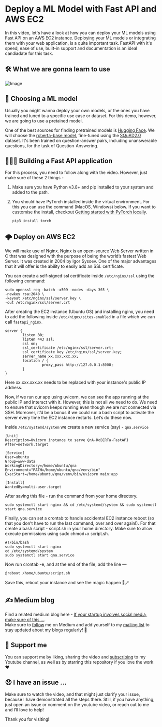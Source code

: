 # Deploy a ML Model with Fast API and AWS EC2

In this video, let's have a look at how you can deploy your ML models using Fast API on an AWS EC2 instance.
Deploying your ML models or integrating them with your web application, is a quite important task.
FastAPI with it's speed, ease of use, built-in support and documentation is an ideal candiadate for this task.

## 🛠 What we are gonna learn to use

![Image](https://i.ibb.co/74Pbpcq/Blue-Red-White-and-Yellow-Philippine-Flag-on-Concrete-Wall-Philippine-Independence-Day-Linked-In-Ban.png)

## 🤔 Choosing a ML model

Usually you might wanna deploy your own models, or the ones you have trained and tuned to a specific use case or dataset.
For this demo, however, we are going to use a pretained model.

One of the best sources for finding pretrained models is [Hugging Face](https://huggingface.co). We will choose the [roberta-base model](https://huggingface.co/roberta-base), fine-tuned using the [SQuAD2.0](https://huggingface.co/datasets/squad_v2) dataset. It's been trained on question-answer pairs, including unanswerable questions, for the task of Question-Answering.

## 🧑🏻‍💻 Building a Fast API application

For this process, you need to follow along with the video.
However, just make sure of these 2 things -

1. Make sure you have Python v3.6+ and pip installed to your system and added to the path.
2. You should have PyTorch installed inside the virtual environment. For this you can use the command (MacOS, Windows) below.
   If you want to customise the install, checkout [Getting started with PyTorch locally](https://pytorch.org/get-started/locally/).

   ```bash
   pip3 install torch
   ```

## 🌩 Deploy on AWS EC2

We will make use of Nginx. Nginx is an open-source Web Server written in C that was designed with the purpose of being the world’s fastest Web Server.
It was created in 2004 by Igor Sysoev. One of the major advantages that it will offer is the ability to easily add an SSL certificate.

You can create a self-signed ssl certificate inside `/etc/nginx/ssl` using the following command:

```
sudo openssl req -batch -x509 -nodes -days 365 \
-newkey rsa:2048 \
-keyout /etc/nginx/ssl/server.key \
-out /etc/nginx/ssl/server.crt
```

After creating the EC2 instance (Ubuntu OS) and installing nginx, you need to add the following inside `/etc/nignx/sites-enabled` in a file which we can call `fastapi_nginx`.

```
server {
        listen 80;
        listen 443 ssl;
        ssl on;
        ssl_certificate /etc/nginx/ssl/server.crt;
        ssl_certificate_key /etc/nginx/ssl/server.key;
        server_name xx.xxx.xxx.xx;
        location / {
                 proxy_pass http://127.0.0.1:8000;
        }
}
```

Here xx.xxx.xxx.xx needs to be replaced with your instance's public IP address.

Now, if we run our app using uvicorn, we can see the app running at the public IP and interact with it.
However, this is not all we need to do. We need to ensure that uvicorn keeps running even though we are not connected via SSH.
Moreover, it’d be a bonus if we could run a bash script to activate the server every time the EC2 instance restarts. Let’s do these now.

Inside `/etc/systemd/system` we create a new service (say) - `qna.service`

```
[Unit]
Description=Uvicorn instance to serve QnA-RoBERTa-FastAPI
After=network.target

[Service]
User=ubuntu
Group=www-data
WorkingDirectory=/home/ubuntu/qna
Environment="PATH=/home/ubuntu/qna/venv/bin"
ExecStart=/home/ubuntu/qna/venv/bin/uvicorn main:app

[Install]
WantedBy=multi-user.target
```

After saving this file - run the command from your home directory.

```
sudo systemctl start nginx && cd /etc/systemd/system && sudo systemctl start qna.service
```

Finally, you can set a crontab to handle accidental EC2 instance reboot (so that you don't have to run the last command, over and over again!).
For that create a bash script - script.sh in your home directory. Make sure to allow execute permissions using sudo chmod+x script.sh.

```
#!/bin/bash
sudo systemctl start nginx
cd /etc/systemd/system
sudo systemctl start qna.service
```

Now run crontab -e, and at the end of the file, add the line —

```
@reboot /home/ubuntu/script.sh
```

Save this, reboot your instance and see the magic happen 🙂🪄

## ✍️ Medium blog

Find a related medium blog here - [If your startup involves social media, make sure of this …](https://medium.com/nerd-for-tech/if-your-startup-involves-social-media-make-sure-of-this-5c415ce90c20).
<br>Make sure to [follow](https://medium.com/@absatyaprakash) me on Medium and add yourself to my [mailing list](https://absatyaprakash.medium.com/subscribe) to stay updated about my blogs regularly! 🥳

## 🤝 Support me

You can support me by liking, sharing the video and [subscribing](https://www.youtube.com/c/ABSatyaprakash?sub_confirmation=1) to my Youtube channel, as well as by starring this repository if you love the work ❤️

## 😞 I have an issue ...

Make sure to watch the video, and that might just clarify your issue, because I have demonstrated all the steps there.
Still, if you have anything, just open an issue or comment on the youtube video, or reach out to me and I'll love to help!

Thank you for visiting!
